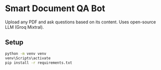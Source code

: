 # Smart Document QA Bot

Upload any PDF and ask questions based on its content. Uses open-source LLM (Groq Mixtral).

## Setup

```bash
python -m venv venv
venv\Scripts\activate
pip install -r requirements.txt

